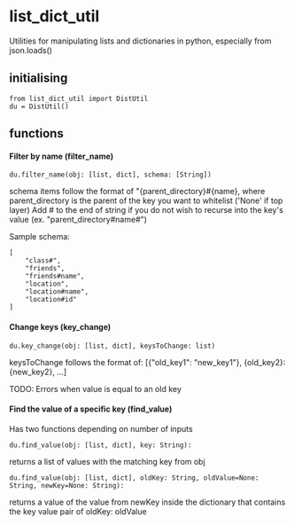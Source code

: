 # list_dict_util

Utilities for manipulating lists and dictionaries in python, especially from json.loads()

## initialising

```
from list_dict_util import DistUtil
du = DistUtil()
```

## functions

#### Filter by name (filter_name)

`du.filter_name(obj: [list, dict], schema: [String])`

schema items follow the format of "{parent_directory}#{name}, 
where parent_directory is the parent of the key you want to whitelist ('None' if top layer)
Add # to the end of string if you do not wish to recurse into the key's value (ex. "parent_directory#name#")

Sample schema:
```
[
    "class#",
    "friends",
    "friends#name",
    "location",
    "location#name",
    "location#id"
]
```

#### Change keys (key_change)

`du.key_change(obj: [list, dict], keysToChange: list)`

keysToChange follows the format of:
[{"old_key1": "new_key1"}, {old_key2}: {new_key2}, ...]

TODO: Errors when value is equal to an old key

#### Find the value of a specific key (find_value)

Has two functions depending on number of inputs

`du.find_value(obj: [list, dict], key: String):`

returns a list of values with the matching key from obj

`du.find_value(obj: [list, dict], oldKey: String, oldValue=None: String, newKey=None: String):`

returns a value of the value from newKey inside the dictionary that contains the key value pair of oldKey: oldValue
